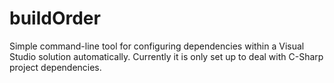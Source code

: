 # buildOrder
Simple command-line tool for configuring dependencies within a Visual Studio solution automatically.
Currently it is only set up to deal with C-Sharp project dependencies.